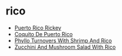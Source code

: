 # rico

 * [Puerto Rico Rickey](../index/p/puerto-rico-rickey-200214.json)
 * [Coquito De Puerto Rico](../index/c/coquito-de-puerto-rico.json)
 * [Phyllo Turnovers With Shrimp And Rico](../index/p/phyllo-turnovers-with-shrimp-and-rico.json)
 * [Zucchini And Mushroom Salad With Rico](../index/z/zucchini-and-mushroom-salad-with-rico.json)
